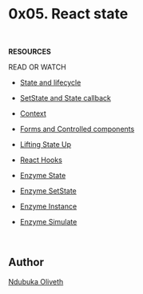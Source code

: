 <h1> 0x05. React state </h1>

<br>


**RESOURCES**

READ OR WATCH
- [State and lifecycle](https://reactjs.org/docs/react-component.html#setstate)

- [SetState and State callback](https://reactjs.org/docs/dom-elements.html#style)

- [Context](https://reactjs.org/docs/context.html)

- [Forms and Controlled components](https://reactjs.org/docs/forms.html)

- [Lifting State Up](https://reactjs.org/docs/lifting-state-up.html)

- [React Hooks](https://reactjs.org/docs/hooks-intro.html)

- [Enzyme State](https://enzymejs.github.io/enzyme/docs/api/ReactWrapper/state.html)

- [Enzyme SetState](https://enzymejs.github.io/enzyme/docs/api/ShallowWrapper/setState.html)

- [Enzyme Instance](https://enzymejs.github.io/enzyme/docs/api/ShallowWrapper/instance.html)

- [Enzyme Simulate](https://enzymejs.github.io/enzyme/docs/api/ShallowWrapper/simulate.html)
<br>


<h2>Author</h2>

[Ndubuka Oliveth](https://github.com/Oliveth96)